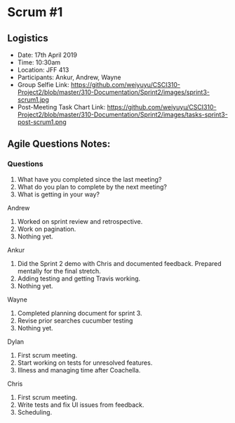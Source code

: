 # Scrum #1

## Logistics
- Date: 17th April 2019
- Time: 10:30am
- Location: JFF 413
- Participants: Ankur, Andrew, Wayne
- Group Selfie Link: https://github.com/weiyuyu/CSCI310-Project2/blob/master/310-Documentation/Sprint2/images/sprint3-scrum1.jpg
- Post-Meeting Task Chart Link: https://github.com/weiyuyu/CSCI310-Project2/blob/master/310-Documentation/Sprint2/images/tasks-sprint3-post-scrum1.png

## Agile Questions Notes:

### Questions
1. What have you completed since the last meeting?
2. What do you plan to complete by the next meeting?
3. What is getting in your way?

 
Andrew
1. Worked on sprint review and retrospective.
2. Work on pagination.
3. Nothing yet.

Ankur
1. Did the Sprint 2 demo with Chris and documented feedback. Prepared mentally  for the final stretch.
2. Adding testing and getting Travis working.
3. Nothing yet.

Wayne
1. Completed planning document for sprint 3.
2. Revise prior searches cucumber testing
3. Nothing yet.

Dylan
1. First scrum meeting.
2. Start working on tests for unresolved features.
3. Illness and managing time after Coachella.

Chris
1. First scrum meeting.
2. Write tests and fix UI issues from feedback.
3. Scheduling.
